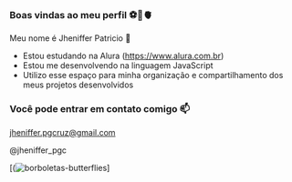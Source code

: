  ### Boas vindas ao meu perfil ⚽🦋🫀

Meu nome é Jheniffer Patricio 💙

- Estou estudando na Alura (https://www.alura.com.br)
- Estou me desenvolvendo na linguagem JavaScript
- Utilizo esse espaço para minha organização e compartilhamento dos meus projetos desenvolvidos
  
### Você pode entrar em contato comigo 📫

jheniffer.pgcruz@gmail.com

@jheniffer_pgc


[(![borboletas-butterflies](https://github.com/jhenifferpgc/jhenifferpgc/assets/172595800/a1358be6-c1bf-410a-907a-d0cc8afbe2be)]

